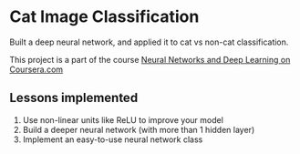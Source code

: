 # Cat Image Classification
Built a deep neural network, and applied it to cat vs non-cat classification.

This project is a part of the course [Neural Networks and Deep Learning on Coursera.com](https://www.coursera.org/learn/neural-networks-deep-learning/home/welcome)

## Lessons implemented
1. Use non-linear units like ReLU to improve your model
2. Build a deeper neural network (with more than 1 hidden layer)
3. Implement an easy-to-use neural network class
